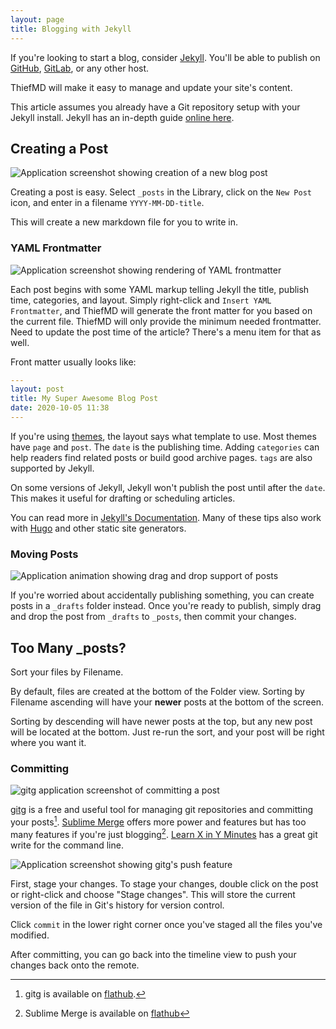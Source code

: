 ```yaml
---
layout: page
title: Blogging with Jekyll
---
```


If you're looking to start a blog, consider [Jekyll](https://jekyllrb.com/). You'll be able to publish on [GitHub](https://pages.github.com/), [GitLab](https://docs.gitlab.com/ee/user/project/pages/), or any other host.

ThiefMD will make it easy to manage and update your site's content.

This article assumes you already have a Git repository setup with your Jekyll install.  Jekyll has an in-depth guide [online here](https://jekyllrb.com/docs/step-by-step/01-setup/).

## Creating a Post

<div class="responsive-right-short jonas"><img src="/images/create_post.png" alt="Application screenshot showing creation of a new blog post" /></div>

Creating a post is easy. Select `_posts` in the Library, click on the `New Post` icon, and enter in a filename `YYYY-MM-DD-title`.

This will create a new markdown file for you to write in.

<div class="clear"></div>

### YAML Frontmatter

<div class="responsive-left hoffman"><img src="/images/thief_frontmatter.png" alt="Application screenshot showing rendering of YAML frontmatter" /></div>

Each post begins with some YAML markup telling Jekyll the title, publish time, categories, and layout. Simply right-click and `Insert YAML Frontmatter`, and ThiefMD will generate the front matter for you based on the current file. ThiefMD will only provide the minimum needed frontmatter. Need to update the post time of the article? There's a menu item for that as well.

Front matter usually looks like:

```yaml
---
layout: post
title: My Super Awesome Blog Post
date: 2020-10-05 11:38
---
```

If you're using [themes](https://jekyllrb.com/docs/themes), the layout says what template to use. Most themes have `page` and `post`. The `date` is the publishing time. Adding `categories` can help readers find related posts or build good archive pages. `tags` are also supported by Jekyll.

On some versions of Jekyll, Jekyll won't publish the post until after the `date`.  This makes it useful for drafting or scheduling articles.

You can read more in [Jekyll's Documentation](https://jekyllrb.com/docs/front-matter). Many of these tips also work with [Hugo](https://gohugo.io) and other static site generators.

<div class="clear"></div>

### Moving Posts

<div class="responsive-right"><img src="/images/drag_n_drop_sheets.gif" alt="Application animation showing drag and drop support of posts" /></div>

If you're worried about accidentally publishing something, you can create posts in a `_drafts` folder instead.  Once you're ready to publish, simply drag and drop the post from `_drafts` to `_posts`, then commit your changes.

## Too Many **_posts**?

Sort your files by Filename.

By default, files are created at the bottom of the Folder view.  Sorting by Filename ascending will have your **newer** posts at the bottom of the screen.

Sorting by descending will have newer posts at the top, but any new post will be located at the bottom.  Just re-run the sort, and your post will be right where you want it.

<div class="clear"></div>

### Committing

<div class="marcel"><img src="/images/gitg_post.png" alt="gitg application screenshot of committing a post" /></div>

[gitg](https://wiki.gnome.org/Apps/Gitg/) is a free and useful tool for managing git repositories and committing your posts[^fn-gitg-flathub]. [Sublime Merge](https://www.sublimemerge.com) offers more power and features but has too many features if you're just blogging[^fn-sublime-merge-flathub]. [Learn X in Y Minutes](https://learnxinyminutes.com/docs/git) has a great git write for the command line.

[^fn-gitg-flathub]: gitg is available on [flathub](https://flathub.org/apps/details/org.gnome.gitg).
[^fn-sublime-merge-flathub]: Sublime Merge is available on [flathub](https://flathub.org/apps/details/com.sublimemerge.App)

<div class="responsive-right-short hoffman"><img src="/images/gitg_push.png" alt="Application screenshot showing gitg's push feature" /></div>

First, stage your changes. To stage your changes, double click on the post or right-click and choose "Stage changes". This will store the current version of the file in Git's history for version control.

Click `commit` in the lower right corner once you've staged all the files you've modified.

After committing, you can go back into the timeline view to push your changes back onto the remote.


<div class="clear"></div>

